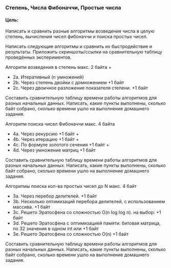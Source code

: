 ### Степень, Числа Фибоначчи, Простые числа

#### Цель:

Написать и сравнить разные алгоритмы возведения числа в целую степень,
вычисления чисел фибоначчи и поиска простых чисел.

Написать следующие алгоритмы и сравнить их быстродействие и результаты.
Приложить скриншоты/ссылки на сравнительную таблицу проведённых экспериментов.

Алгоритм возведения в степень макс. 2 байта +

* 2а. Итеративный (n умножений)
* 2b. Через степень двойки с домножением +1 байт
* 2c. Через двоичное разложение показателя степени. +1 байт

Составить сравнительную таблицу времени работы алгоритмов для разных начальных
данных. Написать, какие пункты выполнены, сколько байт собрано, сколько времени
ушло на выполнение домашнего задания.

Алгоритм поиска чисел Фибоначчи макс. 4 байта

* 4a. Через рекурсию +1 байт +
* 4b. Через итерацию +1 байт +
* 4c. По формуле золотого сечения +1 байт +
* 4d. Через умножение матриц +1 байт

Составить сравнительную таблицу времени работы алгоритмов для разных начальных
данных. Написать, какие пункты выполнены, сколько байт собрано, сколько времени
ушло на выполнение домашнего задания.

Алгоритмы поиска кол-ва простых чисел до N макс. 4 байт

* 3a. Через перебор делителей. +1 байт
* 3b. Несколько оптимизаций перебора делителей, с использованием массива. +1
  байт
* 3c. Решето Эратосфена со сложностью O(n log log n). на выбор: +1 байт
* 3d. Решето Эратосфена с оптимизацией памяти: битовая матрица, по 32 значения
  в одном int или +1 байт
* 3e. Решето Эратосфена со сложностью O(n) +1 байт

Составить сравнительную таблицу времени работы алгоритмов для разных начальных
данных. Написать, какие пункты выполнены, сколько байт собрано, сколько времени
ушло на выполнение домашнего задания.